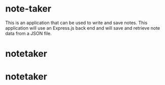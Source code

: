 # note-taker
This is an application that can be used to write and save notes. This application will use an Express.js back end and will save and retrieve note data from a JSON file.
# notetaker
# notetaker
